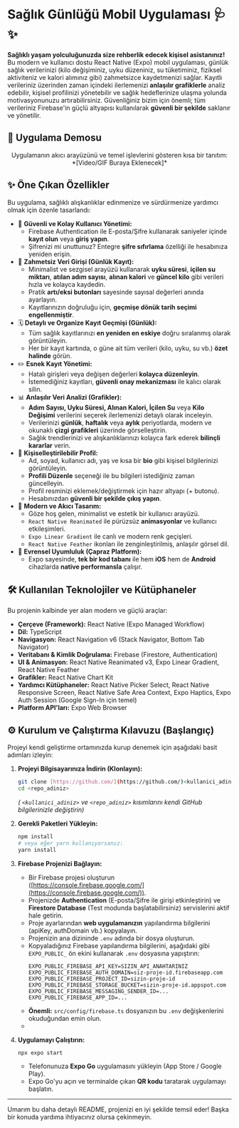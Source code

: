 # Sağlık Günlüğü Mobil Uygulaması 🩺✨

**Sağlıklı yaşam yolculuğunuzda size rehberlik edecek kişisel asistanınız!** Bu modern ve kullanıcı dostu React Native (Expo) mobil uygulaması, günlük sağlık verilerinizi (kilo değişiminiz, uyku düzeniniz, su tüketiminiz, fiziksel aktiviteniz ve kalori alımınız gibi) zahmetsizce kaydetmenizi sağlar. Kayıtlı verileriniz üzerinden zaman içindeki ilerlemenizi **anlaşılır grafiklerle** analiz edebilir, kişisel profilinizi yönetebilir ve sağlık hedeflerinize ulaşma yolunda motivasyonunuzu artırabilirsiniz. Güvenliğiniz bizim için önemli; tüm verileriniz Firebase'in güçlü altyapısı kullanılarak **güvenli bir şekilde** saklanır ve yönetilir.

## 🚀 Uygulama Demosu

<p align="center">
  Uygulamanın akıcı arayüzünü ve temel işlevlerini gösteren kısa bir tanıtım:
  <br>
  *[Video/GIF Buraya Eklenecek]*
</p>

## ✨ Öne Çıkan Özellikler

Bu uygulama, sağlıklı alışkanlıklar edinmenize ve sürdürmenize yardımcı olmak için özenle tasarlandı:

* 👤 **Güvenli ve Kolay Kullanıcı Yönetimi:**
    * Firebase Authentication ile E-posta/Şifre kullanarak saniyeler içinde **kayıt olun** veya **giriş yapın**.
    * Şifrenizi mi unuttunuz? Entegre **şifre sıfırlama** özelliği ile hesabınıza yeniden erişin.
* 📝 **Zahmetsiz Veri Girişi (Günlük Kayıt):**
    * Minimalist ve sezgisel arayüzü kullanarak **uyku süresi**, **içilen su miktarı**, **atılan adım sayısı**, **alınan kalori** ve **güncel kilo** gibi verileri hızla ve kolayca kaydedin.
    * Pratik **artı/eksi butonları** sayesinde sayısal değerleri anında ayarlayın.
    * Kayıtlarınızın doğruluğu için, **geçmişe dönük tarih seçimi engellenmiştir**.
* 🗓️ **Detaylı ve Organize Kayıt Geçmişi (Günlük):**
    * Tüm sağlık kayıtlarınızı **en yeniden en eskiye** doğru sıralanmış olarak görüntüleyin.
    * Her bir kayıt kartında, o güne ait tüm verileri (kilo, uyku, su vb.) **özet halinde** görün.
* ✏️ **Esnek Kayıt Yönetimi:**
    * Hatalı girişleri veya değişen değerleri **kolayca düzenleyin**.
    * İstemediğiniz kayıtları, **güvenli onay mekanizması** ile kalıcı olarak silin.
* 📊 **Anlaşılır Veri Analizi (Grafikler):**
    * **Adım Sayısı, Uyku Süresi, Alınan Kalori, İçilen Su** veya **Kilo Değişimi** verilerini seçerek ilerlemenizi detaylı olarak inceleyin.
    * Verilerinizi **günlük**, **haftalık** veya **aylık** periyotlarda, modern ve okunaklı **çizgi grafikleri** üzerinde görselleştirin.
    * Sağlık trendlerinizi ve alışkanlıklarınızı kolayca fark ederek **bilinçli kararlar** verin.
* 👤 **Kişiselleştirilebilir Profil:**
    * Ad, soyad, kullanıcı adı, yaş ve kısa bir **bio** gibi kişisel bilgilerinizi görüntüleyin.
    * **Profili Düzenle** seçeneği ile bu bilgileri istediğiniz zaman güncelleyin.
    * Profil resminizi eklemek/değiştirmek için hazır altyapı (+ butonu).
    * Hesabınızdan **güvenli bir şekilde çıkış yapın**.
* 🎨 **Modern ve Akıcı Tasarım:**
    * Göze hoş gelen, minimalist ve estetik bir kullanıcı arayüzü.
    * `React Native Reanimated` ile pürüzsüz **animasyonlar** ve kullanıcı etkileşimleri.
    * `Expo Linear Gradient` ile canlı ve modern renk geçişleri.
    * `React Native Feather` ikonları ile zenginleştirilmiş, anlaşılır görsel dil.
* 📱 **Evrensel Uyumluluk (Çapraz Platform):**
    * Expo sayesinde, **tek bir kod tabanı** ile hem **iOS** hem de **Android** cihazlarda **native performansla** çalışır.

## 🛠️ Kullanılan Teknolojiler ve Kütüphaneler

Bu projenin kalbinde yer alan modern ve güçlü araçlar:

* **Çerçeve (Framework):** React Native (Expo Managed Workflow)
* **Dil:** TypeScript
* **Navigasyon:** React Navigation v6 (Stack Navigator, Bottom Tab Navigator)
* **Veritabanı & Kimlik Doğrulama:** Firebase (Firestore, Authentication)
* **UI & Animasyon:** React Native Reanimated v3, Expo Linear Gradient, React Native Feather
* **Grafikler:** React Native Chart Kit
* **Yardımcı Kütüphaneler:** React Native Picker Select, React Native Responsive Screen, React Native Safe Area Context, Expo Haptics, Expo Auth Session (Google Sign-In için temel)
* **Platform API'ları:** Expo Web Browser

## ⚙️ Kurulum ve Çalıştırma Kılavuzu (Başlangıç)

Projeyi kendi geliştirme ortamınızda kurup denemek için aşağıdaki basit adımları izleyin:

1.  **Projeyi Bilgisayarınıza İndirin (Klonlayın):**
    ```bash
    git clone [https://github.com/](https://github.com/)<kullanici_adiniz>/<repo_adiniz>.git
    cd <repo_adiniz>
    ```
    *( `<kullanici_adiniz>` ve `<repo_adiniz>` kısımlarını kendi GitHub bilgilerinizle değiştirin)*

2.  **Gerekli Paketleri Yükleyin:**
    ```bash
    npm install
    # veya eğer yarn kullanıyorsanız:
    yarn install
    ```

3.  **Firebase Projenizi Bağlayın:**
    * Bir Firebase projesi oluşturun ([https://console.firebase.google.com/](https://console.firebase.google.com/)).
    * Projenizde **Authentication** (E-posta/Şifre ile girişi etkinleştirin) ve **Firestore Database** (Test modunda başlatabilirsiniz) servislerini aktif hale getirin.
    * Proje ayarlarından **web uygulamanızın** yapılandırma bilgilerini (apiKey, authDomain vb.) kopyalayın.
    * Projenizin ana dizininde `.env` adında bir dosya oluşturun.
    * Kopyaladığınız Firebase yapılandırma bilgilerini, aşağıdaki gibi `EXPO_PUBLIC_` ön ekini kullanarak `.env` dosyasına yapıştırın:
        ```env
        EXPO_PUBLIC_FIREBASE_API_KEY=SIZIN_API_ANAHTARINIZ
        EXPO_PUBLIC_FIREBASE_AUTH_DOMAIN=siz-proje-id.firebaseapp.com
        EXPO_PUBLIC_FIREBASE_PROJECT_ID=sizin-proje-id
        EXPO_PUBLIC_FIREBASE_STORAGE_BUCKET=sizin-proje-id.appspot.com
        EXPO_PUBLIC_FIREBASE_MESSAGING_SENDER_ID=...
        EXPO_PUBLIC_FIREBASE_APP_ID=...
        ```
    * **Önemli:** `src/config/firebase.ts` dosyanızın bu `.env` değişkenlerini okuduğundan emin olun.
    * 
4.  **Uygulamayı Çalıştırın:**
    ```bash
    npx expo start
    ```
    * Telefonunuza **Expo Go** uygulamasını yükleyin (App Store / Google Play).
    * Expo Go'yu açın ve terminalde çıkan **QR kodu** taratarak uygulamayı başlatın.




---

Umarım bu daha detaylı README, projenizi en iyi şekilde temsil eder! Başka bir konuda yardıma ihtiyacınız olursa çekinmeyin.
